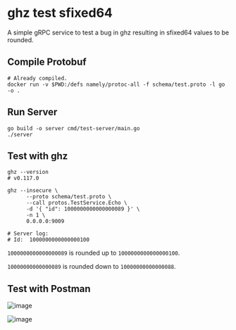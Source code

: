 # ghz test sfixed64

A simple gRPC service to test a bug in ghz resulting in sfixed64 values to be
rounded.

## Compile Protobuf

```shell
# Already compiled.
docker run -v $PWD:/defs namely/protoc-all -f schema/test.proto -l go -o .
```

## Run Server

```shell
go build -o server cmd/test-server/main.go
./server
```

## Test with ghz

```shell
ghz --version
# v0.117.0

ghz --insecure \
      --proto schema/test.proto \
      --call protos.TestService.Echo \
      -d '{ "id": 1000000000000000089 }' \
      -n 1 \
      0.0.0.0:9009
      
# Server log:
# Id:  1000000000000000100
```

`1000000000000000089` is rounded up to `1000000000000000100`.

`10000000000000089` is rounded down to `10000000000000088`.

## Test with Postman

![image](https://github.com/themreza/ghz-test-sfixed64/assets/5465057/ebb45b35-f48b-420c-a62f-a1363e80e38a)

![image](https://github.com/themreza/ghz-test-sfixed64/assets/5465057/3276a1ba-59f8-41d9-8986-8fd14e7a7485)

